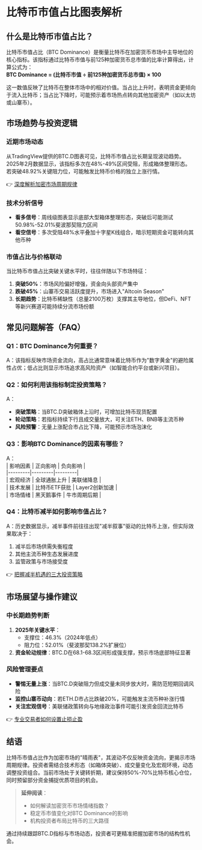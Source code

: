 # 比特币市值占比图表解析

## 什么是比特币市值占比？

比特币市值占比（BTC Dominance）是衡量比特币在加密货币市场中主导地位的核心指标。该指标通过比特币市值与前125种加密货币总市值的比率计算得出，计算公式为：  
**BTC Dominance = (比特币市值 ÷ 前125种加密货币总市值) × 100**  

这一数值反映了比特币在整体市场中的相对价值。当占比上升时，表明资金更倾向于流入比特币；当占比下降时，可能预示着市场热点转向其他加密资产（如以太坊或山寨币）。

## 市场趋势与投资逻辑

### 近期市场动态
从TradingView提供的BTC.D图表可见，比特币市值占比长期呈现波动趋势。2025年2月数据显示，该指标多次在48%-49%区间受阻，形成箱体整理形态。若突破48.92%关键阻力位，可能触发比特币价格的独立上涨行情。

👉 [深度解析加密市场周期规律](https://bit.ly/okx_welcome)

### 技术分析信号
- **看多信号**：周线级图表显示底部大型箱体整理形态，突破后可能测试50.98%-52.01%斐波那契阻力区间  
- **看空信号**：多次受阻48%水平叠加十字星K线组合，暗示短期资金可能转向其他币种  

### 市值占比与价格联动
当比特币市值占比突破关键水平时，往往伴随以下市场特征：  
1. **突破50%**：市场风险偏好增强，资金向头部资产集中  
2. **跌破45%**：山寨币交易活跃度提升，市场进入"Altcoin Season"  
3. **长期趋势**：比特币稀缺性（总量2100万枚）支撑其主导地位，但DeFi、NFT等新兴赛道可能持续分流市场份额  

## 常见问题解答（FAQ）

### Q1：BTC Dominance为何重要？
A：该指标反映市场资金流向，高占比通常意味着比特币作为"数字黄金"的避险属性占优；低占比则显示市场追求高风险资产（如智能合约平台或新兴项目）。

### Q2：如何利用该指标制定投资策略？
A：  
- **突破策略**：当BTC.D突破箱体上沿时，可增加比特币现货配置  
- **轮动策略**：若指标持续下行且成交量放大，可关注ETH、BNB等主流币种  
- **风险预警**：无量上涨配合市占比下降，可能预示市场泡沫化  

### Q3：影响BTC Dominance的因素有哪些？
A：  
| 影响因素 | 正向影响 | 负向影响 |  
|---------|---------|---------|  
| 宏观经济 | 全球通胀上升 | 美联储降息 |  
| 技术发展 | 比特币ETF获批 | Layer2创新加速 |  
| 市场情绪 | 黑天鹅事件 | 牛市周期后期 |  

### Q4：比特币减半如何影响市值占比？
A：历史数据显示，减半事件前往往出现"减半叙事"驱动的比特币上涨，但实际效果取决于：  
1. 减半后市场供需失衡程度  
2. 其他主流币种生态发展进度  
3. 监管政策与市场接受度  

👉 [把握减半机遇的三大投资策略](https://bit.ly/okx_welcome)

## 市场展望与操作建议

### 中长期趋势判断
1. **2025年关键水平**：  
   - 支撑位：46.3%（2024年低点）  
   - 阻力位：52.01%（斐波那契138.2%扩展位）  
2. **资金轮动规律**：BTC.D在68.1-68.3区间形成强支撑，预示市场底部特征显著  

### 风险管理要点
- **警惕无量上涨**：当BTC.D突破阻力但成交量未同步放大时，需防范短期回调风险  
- **监控山寨币动向**：若ETH.D市占比跌破20%，可能触发主流币种补涨行情  
- **关注宏观信号**：美联储政策转向与地缘政治事件可能引发资金回流比特币  

👉 [专业交易者如何设置止损止盈](https://bit.ly/okx_welcome)

## 结语

比特币市值占比作为加密市场的"晴雨表"，其波动不仅反映资金流向，更揭示市场周期规律。投资者需结合技术形态（如箱体突破）、成交量变化及宏观环境，动态调整投资组合。当前市场处于关键转折期，建议保持50%-70%比特币核心仓位，同时预留部分资金捕捉优质项目的机会。

> **延伸阅读**：  
> - 如何解读加密货币市场情绪指数？  
> - 稳定币市值变化对BTC Dominance的影响  
> - 机构投资者布局比特币的三大路径  

通过持续跟踪BTC.D指标与市场动态，投资者可更精准把握加密市场的结构性机会。